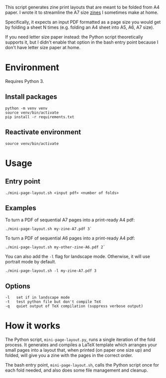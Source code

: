 This script generates zine print layouts that are meant to be folded from A4 paper. I wrote it to streamline the A7 size [zines](https://distractibility.github.io) I sometimes make at home.

Specifically, it expects an input PDF formatted as a page size you would get by folding a sheet N times (e.g. folding an A4 sheet into A5, A6, A7 size).

If you need letter size paper instead: the Python script theoretically supports it, but I didn't enable that option in the bash entry point because I don't have letter size paper at home.

# Environment
Requires Python 3.

## Install packages
```
python -m venv venv
source venv/bin/activate
pip install -r requirements.txt
```

## Reactivate environment
```
source venv/bin/activate
```

# Usage

## Entry point
```
./mini-page-layout.sh <input pdf> <number of folds>
```

## Examples
To turn a PDF of sequential A7 pages into a print-ready A4 pdf:
```
./mini-page-layout.sh my-zine-A7.pdf 3`
```

To turn a PDF of sequential A6 pages into a print-ready A4 pdf:
```
./mini-page-layout.sh my-other-zine-A6.pdf 2`
```

You can also add the `-l` flag for landscape mode. Otherwise, it will use portrait mode by default.
```
./mini-page-layout.sh -l my-zine-A7.pdf 3
```

## Options
```
-l   set if in landscape mode
-t   test python file but don't compile TeX
-q   quiet output of TeX compilation (suppress verbose output)
```

# How it works

The Python script, `mini-page-layout.py`, runs a single iteration of the fold process. It generates and compiles a LaTeX template which arranges your small pages into a layout that, when printed (on paper one size up) and folded, will give you a zine with the pages in the correct order.

The bash entry point, `mini-page-layout.sh`, calls the Python script once for each fold needed, and also does some file management and cleanup.

